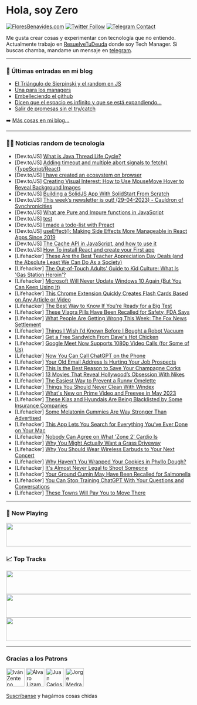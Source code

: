# Hola, soy Zero

[![FloresBenavides.com](https://img.shields.io/website?down_message=oops&label=MiBlog&style=for-the-badge&up_message=online&url=https%3A%2F%2Ffloresbenavides.com)](https://floresbenavides.com) [![Twitter Follow](https://img.shields.io/twitter/follow/ZeroDragon?color=%231DA1F2&label=Follow&logo=twitter&logoColor=ffffff&style=for-the-badge)](https://twitter.com/zerodragon) [![Telegram Contact](https://img.shields.io/badge/escr%C3%ADbeme-ZeroDragon-%2326A5E4?style=for-the-badge&logo=telegram)](https://t.me/zerodragon)

Me gusta crear cosas y experimentar con tecnología que no entiendo.
Actualmente trabajo en [ResuelveTuDeuda](http://github.com/resuelve) donde soy Tech Manager.
Si buscas chamba, mandame un mensaje en [telegram](https://t.me/zerodragon).

---

### 📕 Últimas entradas en mi blog
<!-- BLOG-POST-LIST:START -->
- [El Triángulo de Sierpinski y el random en JS](https://floresbenavides.com/el-triangulo-de-sierpinski-y-el-random-en-js/)
- [Una para los managers](https://floresbenavides.com/una-para-los-managers/)
- [Embelleciendo el github](https://floresbenavides.com/embelleciendo-el-github/)
- [Dicen que el espacio es infinito y que se está expandiendo…](https://floresbenavides.com/dicen-que-el-espacio-es-infinito-y-que-se-esta-expandiendo/)
- [Salir de promesas sin el try/catch](https://floresbenavides.com/salir-de-promesas-sin-el-try-catch/)
<!-- BLOG-POST-LIST:END -->

➡️ [Más cosas en mi blog...](https://floresbenavides.com)

---

### 👨‍💻 Noticias random de tecnología
<!-- TECH-POSTS:START -->
- [Dev.to/JS] [What is Java Thread Life Cycle?](https://dev.to/parasha19nilesh/what-is-java-thread-life-cycle-29di)
- [Dev.to/JS] [Adding timeout and multiple abort signals to fetch&lpar;&rpar; &lpar;TypeScript/React&rpar;](https://dev.to/rashidshamloo/adding-timeout-and-multiple-abort-signals-to-fetch-typescriptreact-33bb)
- [Dev.to/JS] [I have created an ecosystem on browser](https://dev.to/sscorpi/i-have-created-an-ecosystem-on-browser-34hi)
- [Dev.to/JS] [Creating Visual Interest: How to Use MouseMove Hover to Reveal Background Images](https://dev.to/israelmitolu/creating-visual-interest-how-to-use-mousemove-hover-to-reveal-background-images-4cb0)
- [Dev.to/JS] [Building a SolidJS App With SolidStart From Scratch](https://dev.to/tahazsh/building-a-solidjs-app-with-solidstart-from-scratch-2m5c)
- [Dev.to/JS] [This week’s newsletter is out! &lpar;29-04-2023&rpar; - Cauldron of Synchronicities](https://dev.to/mjgs/this-weeks-newsletter-is-out-29-04-2023-cauldron-of-synchronicities-5gd7)
- [Dev.to/JS] [What are Pure and Impure functions in JavaScript](https://dev.to/chanchals7/what-are-pure-and-impure-functions-in-javascript-52d6)
- [Dev.to/JS] [test](https://dev.to/hafidjr/test-2he9)
- [Dev.to/JS] [I made a todo-list with Preact](https://dev.to/faizbyp/i-made-a-todo-list-with-preact-26oj)
- [Dev.to/JS] [useEffect&lpar;&rpar;: Making Side Effects More Manageable in React Apps Since 2019](https://dev.to/lslayman/useeffect-making-side-effects-more-manageable-in-react-apps-since-2019-eem)
- [Dev.to/JS] [The Cache API in JavaScript, and how to use it](https://dev.to/asayerio_techblog/the-cache-api-in-javascript-and-how-to-use-it-3d9m)
- [Dev.to/JS] [How To install React and create your First app](https://dev.to/gaius_001/to-install-react-and-create-your-first-app-50pp)
- [Lifehacker] [These Are the Best Teacher Appreciation Day Deals &lpar;and the Absolute Least We Can Do As a Society&rpar;](https://lifehacker.com/these-are-the-best-teacher-appreciation-day-deals-and-1850387094)
- [Lifehacker] [The Out-of-Touch Adults&#39; Guide to Kid Culture: What Is &#39;Gas Station Heroin&#39;?](https://lifehacker.com/the-out-of-touch-adults-guide-to-kid-culture-what-is-g-1850385031)
- [Lifehacker] [Microsoft Will Never Update Windows 10 Again &lpar;But You Can Keep Using It&rpar;](https://lifehacker.com/microsoft-will-never-update-windows-10-again-but-you-c-1850386188)
- [Lifehacker] [This Chrome Extension Quickly Creates Flash Cards Based on Any Article or Video](https://lifehacker.com/this-chrome-extension-quickly-creates-flash-cards-based-1850385363)
- [Lifehacker] [The Best Way to Know If You&#39;re Ready for a Big Test](https://lifehacker.com/the-best-way-to-know-if-youre-ready-for-a-big-test-1850379720)
- [Lifehacker] [These Viagra Pills Have Been Recalled for Safety, FDA Says](https://lifehacker.com/these-viagra-pills-have-been-recalled-for-safety-fda-s-1850384772)
- [Lifehacker] [What People Are Getting Wrong This Week: The Fox News Settlement](https://lifehacker.com/what-people-are-getting-wrong-this-week-the-fox-news-s-1850383991)
- [Lifehacker] [Things I Wish I’d Known Before I Bought a Robot Vacuum](https://lifehacker.com/things-i-wish-i-d-known-before-i-bought-a-robot-vacuum-1850382900)
- [Lifehacker] [Get a Free Sandwich From Dave&#39;s Hot Chicken](https://lifehacker.com/get-a-free-sandwich-from-daves-hot-chicken-1850384214)
- [Lifehacker] [Google Meet Now Supports 1080p Video Calls &lpar;for Some of Us&rpar;](https://lifehacker.com/google-meet-now-supports-1080p-video-calls-for-some-of-1850383447)
- [Lifehacker] [Now You Can Call ChatGPT on the Phone](https://lifehacker.com/now-you-can-call-chatgpt-on-the-phone-1850379770)
- [Lifehacker] [Your Old Email Address Is Hurting Your Job Prospects](https://lifehacker.com/your-old-email-address-is-hurting-your-job-prospects-1850348243)
- [Lifehacker] [This Is the Best Reason to Save Your Champagne Corks](https://lifehacker.com/this-is-the-best-reason-to-save-your-champagne-corks-1850339119)
- [Lifehacker] [13 Movies That Reveal Hollywood’s Obsession With Nikes](https://lifehacker.com/13-movies-that-made-the-world-fall-in-love-with-nikes-1850374580)
- [Lifehacker] [The Easiest Way to Prevent a Runny Omelette](https://lifehacker.com/the-easiest-way-to-prevent-a-runny-omelette-1850382914)
- [Lifehacker] [Things You Should Never Clean With Windex](https://lifehacker.com/things-you-should-never-clean-with-windex-1850382510)
- [Lifehacker] [What&#39;s New on Prime Video and Freevee in May 2023](https://lifehacker.com/whats-new-on-prime-video-and-freevee-in-may-2023-1850383975)
- [Lifehacker] [These Kias and Hyundais Are Being Blacklisted by Some Insurance Companies](https://lifehacker.com/these-kias-and-hyundais-are-being-blacklisted-by-some-i-1850383633)
- [Lifehacker] [Some Melatonin Gummies Are Way Stronger Than Advertised](https://lifehacker.com/some-melatonin-gummies-are-way-stronger-than-advertised-1850383023)
- [Lifehacker] [This App Lets You Search for Everything You’ve Ever Done on Your Mac](https://lifehacker.com/this-app-lets-you-search-for-everything-you-ve-ever-don-1850381648)
- [Lifehacker] [Nobody Can Agree on What &#39;Zone 2&#39; Cardio Is](https://lifehacker.com/nobody-can-agree-on-what-zone-2-cardio-is-1850379968)
- [Lifehacker] [Why You Might Actually Want a Grass Driveway](https://lifehacker.com/why-you-might-actually-want-a-grass-driveway-1850381480)
- [Lifehacker] [Why You Should Wear Wireless Earbuds to Your Next Concert](https://lifehacker.com/why-you-should-wear-wireless-earbuds-to-your-next-conce-1850381535)
- [Lifehacker] [Why Haven&#39;t You Wrapped Your Cookies in Phyllo Dough?](https://lifehacker.com/why-havent-you-wrapped-your-cookies-in-phyllo-dough-1850382391)
- [Lifehacker] [It&#39;s Almost Never Legal to Shoot Someone](https://lifehacker.com/when-can-you-legally-shoot-someone-on-your-property-1850380021)
- [Lifehacker] [Your Ground Cumin May Have Been Recalled for Salmonella](https://lifehacker.com/your-ground-cumin-may-have-been-recalled-for-salmonella-1850379635)
- [Lifehacker] [You Can Stop Training ChatGPT With Your Questions and Conversations](https://lifehacker.com/you-can-stop-training-chatgpt-with-your-questions-and-c-1850378821)
- [Lifehacker] [These Towns Will Pay You to Move There](https://lifehacker.com/these-towns-will-pay-you-to-move-there-1850378065)<!-- TECH-POSTS:END -->

---

### 🎵 Now Playing
<a href="https://spotify-now-playing-dun.vercel.app/now-playing?open"><img src="https://spotify-now-playing-dun.vercel.app/now-playing" width="540" height="64"></a>

### 📈 Top Tracks
<a href="https://spotify-now-playing-dun.vercel.app/top-tracks?i=1&open"><img src="https://spotify-now-playing-dun.vercel.app/top-tracks?i=1" width="540" height="64"></a>
<a href="https://spotify-now-playing-dun.vercel.app/top-tracks?i=2&open"><img src="https://spotify-now-playing-dun.vercel.app/top-tracks?i=2" width="540" height="64"></a>
<a href="https://spotify-now-playing-dun.vercel.app/top-tracks?i=3&open"><img src="https://spotify-now-playing-dun.vercel.app/top-tracks?i=3" width="540" height="64"></a>

---

### Gracias a los Patrons
[<img src="https://avatars.githubusercontent.com/u/243380?v=4" alt="Iván Zenteno" width="50px">](https://github.com/k001) [<img src="https://avatars.githubusercontent.com/u/19955639?v=4" alt="Álvaro Lizama" width="50px">](https://github.com/alvarolizama) [<img src="https://avatars.githubusercontent.com/u/2718753?v=4" alt="Juan Carlos Ruiz" width="50px">](https://github.com/JuanCrg90) [<img src="https://avatars.githubusercontent.com/u/37025?v=4" alt="Jorge Medrano" width="50px">](https://github.com/h1pp1e) 

[Suscríbanse](https://www.patreon.com/zerodragon) y hagámos cosas chidas

